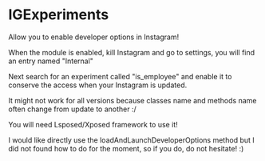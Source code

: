 # IGExperiments

Allow you to enable developer options in Instagram!

When the module is enabled, kill Instagram and go to settings, you will find an entry named "Internal"

Next search for an experiment called "is_employee" and enable it to conserve the access when your Instagram is updated.

It might not work for all versions because classes name and methods name often change from update to another :/

You will need Lsposed/Xposed framework to use it!

I would like directly use the loadAndLaunchDeveloperOptions method but I did not found how to do for the moment, so if you do, do not hesitate! :)
